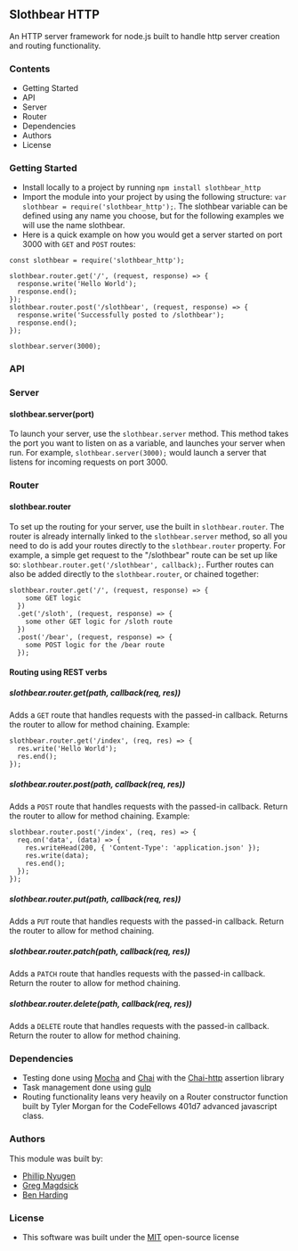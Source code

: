 ## Slothbear HTTP
An HTTP server framework for node.js built to handle http server creation and routing functionality.

### Contents
* Getting Started
* API
* Server
* Router
* Dependencies
* Authors
* License

### Getting Started
* Install locally to a project by running ` npm install slothbear_http `
* Import the module into your project by using the following structure: ` var slothbear = require('slothbear_http'); `.  The slothbear variable can be defined using any name you choose, but for the following examples we will use the name slothbear.
* Here is a quick example on how you would get a server started on port 3000 with ` GET ` and ` POST ` routes:
```
const slothbear = require('slothbear_http');

slothbear.router.get('/', (request, response) => {
  response.write('Hello World');
  response.end();
});
slothbear.router.post('/slothbear', (request, response) => {
  response.write('Successfully posted to /slothbear');
  response.end();
});

slothbear.server(3000);
```

### API

### Server
#### slothbear.server(port)
To launch your server, use the ` slothbear.server ` method.  This method takes the port you want to listen on as a variable, and launches your server when run.  For example, ` slothbear.server(3000); ` would launch a server that listens for incoming requests on port 3000.

### Router
#### slothbear.router
To set up the routing for your server, use the built in ` slothbear.router `.  The router is already internally linked to the ` slothbear.server ` method, so all you need to do is add your routes directly to the ` slothbear.router ` property.  For example, a simple get request to the "/slothbear" route can be set up like so: ` slothbear.router.get('/slothbear', callback); `.  Further routes can also be added directly to the ` slothbear.router `, or chained together:  
```
slothbear.router.get('/', (request, response) => {
    some GET logic
  })
  .get('/sloth', (request, response) => {
    some other GET logic for /sloth route
  })
  .post('/bear', (request, response) => {
    some POST logic for the /bear route
  });
```

#### Routing using REST verbs
##### slothbear.router.get(path, callback(req, res))
Adds a ```GET``` route that handles requests with the passed-in callback. Returns the router to allow for method chaining. Example:
```
slothbear.router.get('/index', (req, res) => {
  res.write('Hello World');
  res.end();
});
```

##### slothbear.router.post(path, callback(req, res))
Adds a ```POST``` route that handles requests with the passed-in callback. Return the router to allow for method chaining. Example:
```
slothbear.router.post('/index', (req, res) => {
  req.on('data', (data) => {
    res.writeHead(200, { 'Content-Type': 'application.json' });
    res.write(data);
    res.end();
  });
});
```

##### slothbear.router.put(path, callback(req, res))
Adds a ```PUT``` route that handles requests with the passed-in callback. Return the router to allow for method chaining.
##### slothbear.router.patch(path, callback(req, res))
Adds a ```PATCH``` route that handles requests with the passed-in callback. Return the router to allow for method chaining.
##### slothbear.router.delete(path, callback(req, res))
Adds a ```DELETE``` route that handles requests with the passed-in callback. Return the router to allow for method chaining.

### Dependencies
* Testing done using [Mocha](https://github.com/mochajs/mocha) and [Chai](https://github.com/chaijs/chai) with the [Chai-http](https://github.com/chaijs/chai-http) assertion library
* Task management done using [gulp](https://github.com/gulpjs/gulp)
* Routing functionality leans very heavily on a Router constructor function built by Tyler Morgan for the CodeFellows 401d7 advanced javascript class.

### Authors
This module was built by:
* [Phillip Nyugen](https://github.com/philmein23)
* [Greg Magdsick](https://github.com/gregmagdsick)
* [Ben Harding](https://github.com/bharding2)

### License
* This software was built under the [MIT](https://opensource.org/licenses/MIT) open-source license
